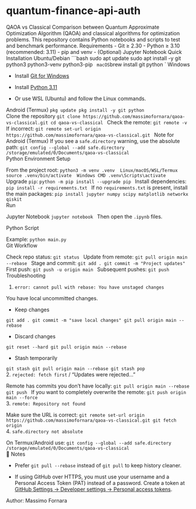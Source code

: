 # quantum-finance-api-auth
QAOA vs Classical  Comparison between Quantum Approximate Optimization Algorithm (QAOA) and classical algorithms for optimization problems.   This repository contains Python notebooks and scripts to test and benchmark performance.  Requirements  - Git ≥ 2.30   - Python ≥ 3.10 (recommended: 3.11)   - pip and venv  - (Optional) Jupyter Notebook Quick Installation  Ubuntu/Debian ```bash sudo apt update sudo apt install -y git python3 python3-venv python3-pip ` 
macOS
 `brew install git python ` 
Windows
 
 
- Install [Git for Windows](https://git-scm.com/download/win)
 
- Install [Python 3.11](https://www.python.org/downloads/)
 
- Or use WSL (Ubuntu) and follow the Linux commands.
 

 
Android (Termux)
 `pkg update pkg install -y git python `  
 Clone the repository
 `git clone https://github.com/massimofornara/qaoa-vs-classical.git cd qaoa-vs-classical ` 
Check the remote:
 `git remote -v ` 
If incorrect:
 `git remote set-url origin https://github.com/massimofornara/qaoa-vs-classical.git ` 
Note for Android (Termux) If you see a `safe.directory` warning, use the absolute path:
 `git config --global --add safe.directory /storage/emulated/0/Documents/qaoa-vs-classical `  
 Python Environment Setup
 
From the project root:
 `python3 -m venv .venv  Linux/macOS/WSL/Termux source .venv/bin/activate  Windows CMD .venv\Scripts\activate ` 
Upgrade `pip`:
 `python -m pip install --upgrade pip ` 
Install dependencies:
 `pip install -r requirements.txt ` 
If no `requirements.txt` is present, install the main packages:
 `pip install jupyter numpy scipy matplotlib networkx qiskit `  
 Run
 
Jupyter Notebook
 `jupyter notebook ` 
Then open the `.ipynb` files.
 
 Python Script
 
Example:
 `python main.py `  
 Git Workflow
 
Check repo status:
 `git status ` 
Update from remote:
 `git pull origin main --rebase ` 
Stage and commit:
 `git add . git commit -m "Project updates" ` 
First push:
 `git push -u origin main ` 
Subsequent pushes:
 `git push `  
Troubleshooting
 
1. `error: cannot pull with rebase: You have unstaged changes`
 
You have local uncommitted changes.
 
 
- Keep changes
 

 `git add . git commit -m "save local changes" git pull origin main --rebase ` 
 
- Discard changes
 

 `git reset --hard git pull origin main --rebase ` 
 
- Stash temporarily
 

 `git stash git pull origin main --rebase git stash pop `  
2. `rejected: fetch first` / “Updates were rejected…”
 
Remote has commits you don’t have locally:
 `git pull origin main --rebase git push ` 
If you want to completely overwrite the remote:
 `git push origin main --force `  
3. `remote: Repository not found`
 
Make sure the URL is correct:
 `git remote set-url origin https://github.com/massimofornara/qaoa-vs-classical.git git fetch origin `  
 4. `safe.directory not absolute`
 
On Termux/Android use:
 `git config --global --add safe.directory /storage/emulated/0/Documents/qaoa-vs-classical `  
📌 Notes
 
 
- Prefer `git pull --rebase` instead of `git pull` to keep history cleaner.
 
- If using GitHub over HTTPS, you must use your username and a Personal Access Token (PAT) instead of a password. Create a token at [GitHub Settings → Developer settings → Personal access tokens](https://github.com/settings/tokens).
 

  
Author: Massimo Fornara
